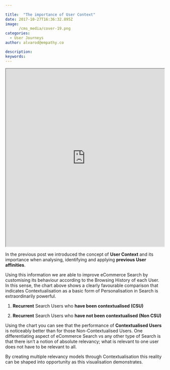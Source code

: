 ```yaml
---
 
title:  "The importance of User Context"
date: 2017-10-27T16:36:32.895Z
image:
      /cms_media/cover-19.png
categories:
  - User Journeys
author: alvarod@empathy.co

description:
keywords:
---
```

<div class="col-sm-12" align="center">
	<iframe src="https://www.imagineyourdata.com/datavis/iyd-contextualise-numterms/" framebimg-order="1" width="100%" height="565px"></iframe>
</div>

In the previous post we introduced the concept of **User Context** and its importance when analysing, identifying and applying **previous User affinities**.

Using this information we are able to improve eCommerce Search by customising its behaviour according to the Browsing History of each User.
In this sense, the chart above shows a clearly favourable comparison that indicates Contextualisation as a basic form of Personalisation in Search is extraordinarily powerful.

1. **Recurrent** Search Users who **have been contextualised (CSU)**

2. **Recurrent** Search Users who **have not been contextualised (Non CSU)**

Using the chart you can see that the performance of __Contextualised Users__ is noticeably better than for those Non-Contextualised Users.
One differentiating aspect of eCommerce Search vs any other type of Search is that there isn’t a notion of absolute relevancy; what is relevant to one user does not have to be relevant to all.

By creating multiple relevancy models through Contextualisation this reality can be shaped into opportunity as this visualisation demonstrates.
